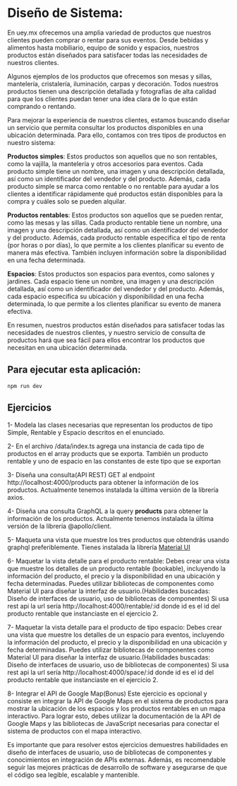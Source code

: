 # Diseño de Sistema:
En uey.mx ofrecemos una amplia variedad de productos que nuestros clientes pueden comprar o rentar para sus eventos. Desde bebidas y alimentos hasta mobiliario, equipo de sonido y espacios, nuestros productos están diseñados para satisfacer todas las necesidades de nuestros clientes.

Algunos ejemplos de los productos que ofrecemos son mesas y sillas, mantelería, cristalería, iluminación, carpas y decoración. Todos nuestros productos tienen una descripción detallada y fotografías de alta calidad para que los clientes puedan tener una idea clara de lo que están comprando o rentando.

Para mejorar la experiencia de nuestros clientes, estamos buscando diseñar un servicio que permita consultar los productos disponibles en una ubicación determinada. Para ello, contamos con tres tipos de productos en nuestro sistema:

**Productos simples**: Estos productos son aquellos que no son rentables, como la vajilla, la mantelería y otros accesorios para eventos. Cada producto simple tiene un nombre, una imagen y una descripción detallada, así como un identificador del vendedor y del producto. Además, cada producto simple se marca como rentable o no rentable para ayudar a los clientes a identificar rápidamente qué productos están disponibles para la compra y cuáles solo se pueden alquilar.

**Productos rentables**: Estos productos son aquellos que se pueden rentar, como las mesas y las sillas. Cada producto rentable tiene un nombre, una imagen y una descripción detallada, así como un identificador del vendedor y del producto. Además, cada producto rentable especifica el tipo de renta (por horas o por días), lo que permite a los clientes planificar su evento de manera más efectiva. También incluyen información sobre la disponibilidad en una fecha determinada.

**Espacios**: Estos productos son espacios para eventos, como salones y jardines. Cada espacio tiene un nombre, una imagen y una descripción detallada, así como un identificador del vendedor y del producto. Además, cada espacio especifica su ubicación y disponibilidad en una fecha determinada, lo que permite a los clientes planificar su evento de manera efectiva.

En resumen, nuestros productos están diseñados para satisfacer todas las necesidades de nuestros clientes, y nuestro servicio de consulta de productos hará que sea fácil para ellos encontrar los productos que necesitan en una ubicación determinada.

## Para ejecutar esta aplicación:

```
npm run dev
```

## Ejercicios

1- Modela las clases necesarias que representan los productos de tipo Simple, Rentable y Espacio descritos en el enunciado.

2- En el archivo /data/index.ts agrega una instancia de cada tipo de productos en el array products que se exporta. También un producto rentable y uno de espacio en las constantes de este tipo que se exportan

3- Diseña una consulta(API REST) GET al endpoint http://localhost:4000/products para obtener la información de los productos. Actualmente tenemos instalada la última versión de la librería axios.

4- Diseña una consulta GraphQL a la query __products__ para obtener la información de los productos. Actualmente tenemos instalada la última versión de la librería @apollo/client.

5- Maqueta una vista que muestre los tres productos que obtendrás usando graphql preferiblemente. Tienes instalada la librería [Material UI](https://mui.com)

6- Maquetar la vista detalle para el producto rentable:
Debes crear una vista que muestre los detalles de un producto rentable (bookable), incluyendo la información del producto, el precio y la disponibilidad en una ubicación y fecha determinadas. Puedes utilizar bibliotecas de componentes como Material UI para diseñar la interfaz de usuario.(Habilidades buscadas: Diseño de interfaces de usuario, uso de bibliotecas de componentes)
Si usa rest api la url sería http://localhost:4000/rentable/:id donde id es el id del producto rentable que instanciaste en el ejercicio 2.

7- Maquetar la vista detalle para el producto de tipo espacio:
Debes crear una vista que muestre los detalles de un espacio para eventos, incluyendo la información del producto, el precio y la disponibilidad en una ubicación y fecha determinadas. Puedes utilizar bibliotecas de componentes como Material UI para diseñar la interfaz de usuario.(Habilidades buscadas: Diseño de interfaces de usuario, uso de bibliotecas de componentes)
Si usa rest api la url sería http://localhost:4000/space/:id donde id es el id del producto rentable que instanciaste en el ejercicio 2.

8- Integrar el API de Google Map(Bonus)
Este ejercicio es opcional y consiste en integrar la API de Google Maps en el sistema de productos para mostrar la ubicación de los espacios y los productos rentables en un mapa interactivo. Para lograr esto, debes utilizar la documentación de la API de Google Maps y las bibliotecas de JavaScript necesarias para conectar el sistema de productos con el mapa interactivo.

Es importante que para resolver estos ejercicios demuestres habilidades en diseño de interfaces de usuario, uso de bibliotecas de componentes y conocimientos en integración de APIs externas. Además, es recomendable seguir las mejores prácticas de desarrollo de software y asegurarse de que el código sea legible, escalable y mantenible.